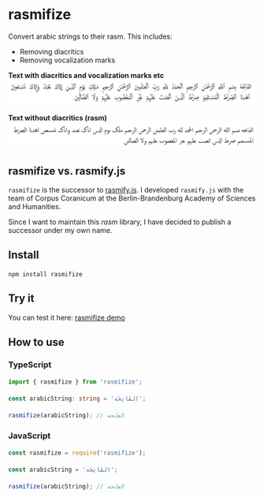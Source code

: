 # rasmifize

Convert arabic strings to their rasm. This includes:

* Removing diacritics
* Removing vocalization marks

**Text with diacritics and vocalization marks etc**
![First sura of the Qur'an with diacritics and vocalization marks etc](assets/quranic_text_with_diacritics.png)

**Text without diacritics (rasm)**
![First sura of the Qur'an rasmified](assets/quranic_text_rasmifized.png)

## rasmifize vs. rasmify.js

`rasmifize` is the successor to [rasmify.js](https://github.com/telota/rasmify.js/). I developed `rasmify.js` with the team of Corpus Coranicum at the Berlin-Brandenburg Academy of Sciences and Humanities.

Since I want to maintain this *rasm* library, I have decided to publish a successor under my own name.

## Install

```
npm install rasmifize
```

## Try it

You can test it here: [rasmifize demo](https://suchmaske.github.io/rasmifize/demo/)

## How to use

### TypeScript

```ts
import { rasmifize } from 'rasmifize';

const arabicString: string = 'الفَاتِحَة';

rasmifize(arabicString); // الڡاٮحه
```

### JavaScript

```js
const rasmifize = require('rasmifize');

const arabicString = 'الفَاتِحَة';

rasmifize(arabicString); // الڡاٮحه
```